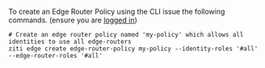 To create an Edge Router Policy using the CLI issue the following commands. (ensure you are [logged in](../cli/logging-in))

    # Create an edge router policy named 'my-policy' which allows all identities to use all edge-routers 
    ziti edge create edge-router-policy my-policy --identity-roles '#all' --edge-router-roles '#all'
